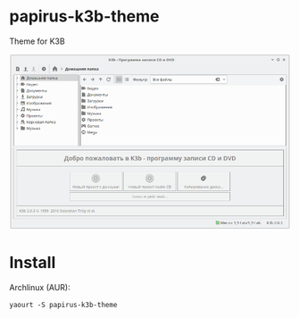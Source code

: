 # papirus-k3b-theme
Theme for K3B

![Screenshot](preview.png)

# Install
Archlinux (AUR):
```
yaourt -S papirus-k3b-theme
```
